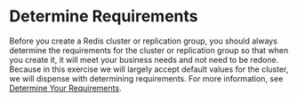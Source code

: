 # Determine Requirements<a name="getting-started-determine-requirements"></a>

Before you create a Redis cluster or replication group, you should always determine the requirements for the cluster or replication group so that when you create it, it will meet your business needs and not need to be redone\. Because in this exercise we will largely accept default values for the cluster, we will dispense with determining requirements\. For more information, see [Determine Your Requirements](cluster-create-determine-requirements.md)\.